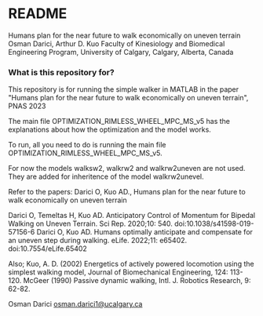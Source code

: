 # README #

Humans plan for the near future to walk economically on uneven terrain
Osman Darici, Arthur D. Kuo
Faculty of Kinesiology and Biomedical Engineering Program, University of Calgary, Calgary, Alberta, Canada

### What is this repository for? ###

This repository is for running the simple walker in MATLAB in the paper "Humans plan for the near future to walk economically on uneven terrain", PNAS 2023

The main file OPTIMIZATION_RIMLESS_WHEEL_MPC_MS_v5 has the explanations about how the optimization and the model works. 

To run, all you need to do is running the main file OPTIMIZATION_RIMLESS_WHEEL_MPC_MS_v5.

For now the models walksw2, walkrw2 and walkrw2uneven are not used. They are added for inheritence of the model walkrw2unevel.

Refer to the papers: 
Darici O, Kuo AD., Humans plan for the near future to walk economically on uneven terrain

Darici O, Temeltas H, Kuo AD. Anticipatory Control of Momentum for Bipedal Walking on Uneven Terrain. Sci Rep. 2020;10: 540. doi:10.1038/s41598-019-57156-6 Darici O, Kuo AD. Humans optimally anticipate and compensate for an uneven step during walking. eLife. 2022;11: e65402. doi:10.7554/eLife.65402

Also; Kuo, A. D. (2002) Energetics of actively powered locomotion using the simplest walking model, Journal of Biomechanical Engineering, 124: 113-120. McGeer (1990) Passive dynamic walking, Intl. J. Robotics Research, 9: 62-82.

Osman Darici osman.darici1@ucalgary.ca